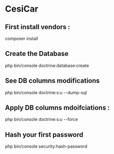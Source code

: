 # CesiCar

## First install vendors :
composer install

## Create the Database
php bin/console doctrine:database:create

## See DB columns modifications
php bin/console doctrine:s:u --dump-sql

## Apply DB columns mdoifciations :
php bin/console doctrine:s:u --force

## Hash your first password
php bin/console security:hash-password